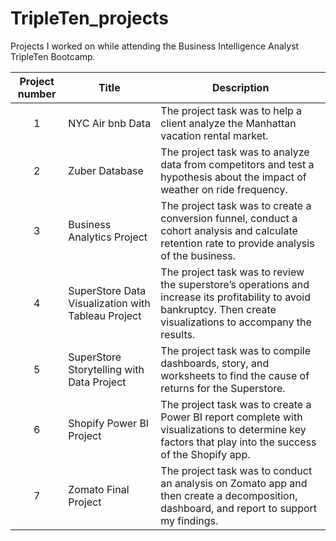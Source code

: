 # TripleTen_projects
Projects I worked on while attending the Business Intelligence Analyst TripleTen Bootcamp.


| Project number | Title | Description |
| :-----------: | ----------- |----------- |
| 1 | NYC Air bnb Data | The project task was to  help a client analyze the Manhattan vacation rental market.  |
| 2 | Zuber Database | The project task was to analyze data from competitors and test a hypothesis about the impact of weather on ride frequency. |
| 3 | Business Analytics Project | The project task was to create a conversion funnel, conduct a cohort analysis and calculate retention rate to provide analysis of the business. |
| 4 | SuperStore Data Visualization with Tableau Project | The project task was to review the superstore’s operations and increase its profitability to avoid bankruptcy. Then create visualizations to accompany the results.
| 5 | SuperStore Storytelling with Data Project | The project task was to compile  dashboards, story, and worksheets to find the cause of returns for the Superstore.
| 6 | Shopify Power BI Project | The project task was to create a Power BI report complete with visualizations to determine key factors that play into the success of the Shopify app.|
| 7 | Zomato Final Project | The project task was to conduct an analysis on Zomato app and then create a decomposition, dashboard, and report to support my findings.|
